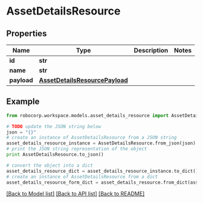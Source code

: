 # AssetDetailsResource


## Properties
Name | Type | Description | Notes
------------ | ------------- | ------------- | -------------
**id** | **str** |  | 
**name** | **str** |  | 
**payload** | [**AssetDetailsResourcePayload**](AssetDetailsResourcePayload.md) |  | 

## Example

```python
from robocorp.workspace.models.asset_details_resource import AssetDetailsResource

# TODO update the JSON string below
json = "{}"
# create an instance of AssetDetailsResource from a JSON string
asset_details_resource_instance = AssetDetailsResource.from_json(json)
# print the JSON string representation of the object
print AssetDetailsResource.to_json()

# convert the object into a dict
asset_details_resource_dict = asset_details_resource_instance.to_dict()
# create an instance of AssetDetailsResource from a dict
asset_details_resource_form_dict = asset_details_resource.from_dict(asset_details_resource_dict)
```
[[Back to Model list]](../README.md#documentation-for-models) [[Back to API list]](../README.md#documentation-for-api-endpoints) [[Back to README]](../README.md)


